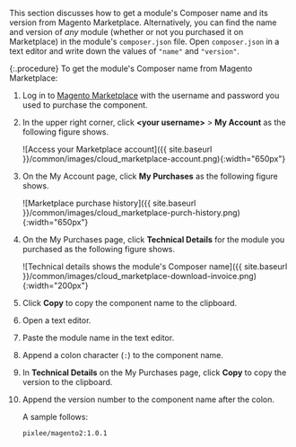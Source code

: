 This section discusses how to get a module's Composer name and its version from Magento Marketplace. Alternatively, you can find the name and version of *any* module (whether or not you purchased it on Marketplace) in the module's `composer.json` file. Open `composer.json` in a text editor and write down the values of `"name"` and `"version"`.

{:.procedure}
To get the module's Composer name from Magento Marketplace:

1.	Log in to [Magento Marketplace](https://marketplace.magento.com) with the username and password you used to purchase the component.
2.	In the upper right corner, click **&lt;your username>** > **My Account** as the following figure shows.

	![Access your Marketplace account]({{ site.baseurl }}/common/images/cloud_marketplace-account.png){:width="650px"}
3.	On the My Account page, click **My Purchases** as the following figure shows.

	![Marketplace purchase history]({{ site.baseurl }}/common/images/cloud_marketplace-purch-history.png){:width="650px"}
4.	On the My Purchases page, click **Technical Details** for the module you purchased as the following figure shows.

	![Technical details shows the module's Composer name]({{ site.baseurl }}/common/images/cloud_marketplace-download-invoice.png){:width="200px"}
5.	Click **Copy** to copy the component name to the clipboard.
5.	Open a text editor.
6.	Paste the module name in the text editor.
6.	Append a colon character (`:`) to the component name.
7.	In **Technical Details** on the My Purchases page, click **Copy** to copy the version to the clipboard.
8.	Append the version number to the component name after the colon.

    A sample follows:

    ```text
    pixlee/magento2:1.0.1
    ```
